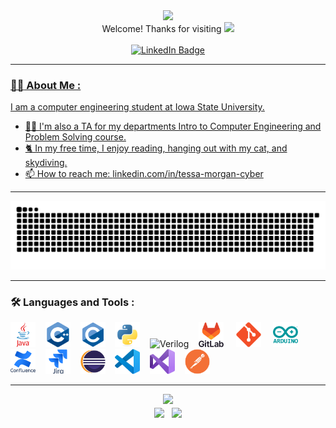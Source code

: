 <!--
**tessa-morgan/tessa-morgan** is a ✨ _special_ ✨ repository because its `README.md` (this file) appears on your GitHub profile.

Here are some ideas to get you started:

- 🔭 I’m currently working on ...
- 🌱 I’m currently learning ...
- 👯 I’m looking to collaborate on ...
- 🤔 I’m looking for help with ...
- 💬 Ask me about ...
- 📫 How to reach me: ...
- 😄 Pronouns: ...
- ⚡ Fun fact: ...

Helpful Links:
Snake Game: https://github.com/marketplace/actions/generate-snake-game-from-github-contribution-grid 
General Readme: https://www.sitepoint.com/github-profile-readme/#addinggithubstats
Formatting: https://docs.github.com/en/get-started/writing-on-github/getting-started-with-writing-and-formatting-on-github/basic-writing-and-formatting-syntax
Readme Stats: https://github.com/anuraghazra/github-readme-stats
-->

<div id="header" align="center"> 
<img src="https://media.giphy.com/media/Qo2dupDib32rkTY4hX/giphy.gif?cid=ecf05e47jkt9wf4alhzf65lq5ougmwpeozlewpsi5gnzocod&ep=v1_gifs_related&rid=giphy.gif&ct=s" width="300"/>
</div>

<div align="center">
  Welcome! Thanks for visiting <img src="https://media.giphy.com/media/hvRJCLFzcasrR4ia7z/giphy.gif" width="30px"/>
</div>

<div align="center">
  <br>
<a href="https://linkedin.com/in/tessa-morgan-cyber">
<img src="https://img.shields.io/badge/LinkedIn-blue?style=for-the-badge&logo=linkedin&logoColor=white" alt="LinkedIn Badge" width="100"/>
</div>

---

### :woman_student: About Me :
I am a computer engineering student at Iowa State University.
- 👩‍🏫 I'm also a TA for my departments Intro to Computer Engineering and Problem Solving course.
- 🐈 In my free time, I enjoy reading, hanging out with my cat, and skydiving.
- :mailbox: How to reach me: [linkedin.com/in/tessa-morgan-cyber](https://www.linkedin.com/in/tessa-morgan-cyber)

---

<div align="center">
  <img src="https://github.com/tessa-morgan/tessa-morgan/blob/output/github-contribution-grid-snake.svg" title="SnakeGame" alt="Snake Game"/> 
</div>

---

### :hammer_and_wrench: Languages and Tools :

<div>
  <img src="https://github.com/devicons/devicon/blob/master/icons/java/java-original-wordmark.svg" title="Java" alt="Java" width="40" height="40"/>&nbsp; &nbsp;
  <img src="https://github.com/devicons/devicon/blob/master/icons/cplusplus/cplusplus-original.svg" title="C++" alt="C++" width="40" height="40"/>&nbsp; &nbsp;
  <img src="https://github.com/devicons/devicon/blob/master/icons/c/c-original.svg" title="C" alt="C" width="40" height="40"/>&nbsp; &nbsp;
  <img src="https://github.com/devicons/devicon/blob/master/icons/python/python-original.svg" title="Python" alt="Python" width="40" height="40"/>&nbsp; &nbsp;
  <img src="https://static-00.iconduck.com/assets.00/file-type-verilog-icon-256x256-goe8p7qm.png" title="Verilog" alt="Verilog" width="40" height="40"/>&nbsp; &nbsp;
  <img src="https://github.com/devicons/devicon/blob/master/icons/gitlab/gitlab-original-wordmark.svg" title="GitLab" **alt="GitLab" width="40" height="40"/> &nbsp; &nbsp;
  <img src="https://github.com/devicons/devicon/blob/master/icons/git/git-original.svg" title="Git" **alt="Git" width="40" height="40"/> &nbsp; &nbsp;
  <img src="https://github.com/devicons/devicon/blob/master/icons/arduino/arduino-original-wordmark.svg" title="Arduino" alt="Arduino" width="40" height="40"/>&nbsp; &nbsp;
  <img src="https://github.com/devicons/devicon/blob/master/icons/confluence/confluence-original-wordmark.svg" title="Confluence" alt="Confluence" width="40" height="40"/>&nbsp; &nbsp;
    <img src="https://github.com/devicons/devicon/blob/master/icons/jira/jira-original-wordmark.svg" title="Jira" alt="Jira" width="40" height="40"/>&nbsp; &nbsp;
  <img src="https://github.com/devicons/devicon/blob/master/icons/eclipse/eclipse-original.svg" title="Eclipse" alt="Eclipse" width="40" height="40"/>&nbsp; &nbsp;
  <img src="https://github.com/devicons/devicon/blob/master/icons/vscode/vscode-original.svg" title="VSCode"  alt="VSCode" width="40" height="40"/>&nbsp; &nbsp;
  <img src="https://github.com/devicons/devicon/blob/master/icons/visualstudio/visualstudio-original.svg" title="Visual Studio"  alt="Visual Studio" width="40" height="40"/>&nbsp; &nbsp;
    <img src="https://github.com/devicons/devicon/blob/master/icons/postman/postman-original.svg"  title="Postman" alt="Postman" width="40" height="40"/>&nbsp; &nbsp;
</div>

---
<div align="center">
  <img height="190" src="http://github-readme-streak-stats.herokuapp.com?user=tessa-morgan&theme=dracula"/>
  <br> 
</div>

<div align="center">
  <img align="center" height="150" src="https://github-readme-stats.vercel.app/api?username=tessa-morgan&show_icons=true&theme=dracula&include_all_commits=true&count_private=true&hide=issues"/>
    &nbsp;
  <img align="center" height="150" src="https://github-readme-stats.vercel.app/api/top-langs/?username=tessa-morgan&layout=compact&langs_count=16&theme=dracula"/>
</div>
